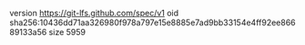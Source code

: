 version https://git-lfs.github.com/spec/v1
oid sha256:10436dd71aa326980f978a797e15e8885e7ad9bb33154e4ff92ee86689133a56
size 5959
